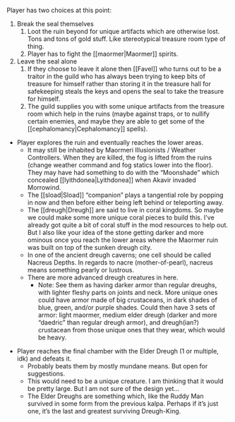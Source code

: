 Player has two choices at this point:

1. Break the seal themselves
	1. Loot the ruin beyond for unique artifacts which are otherwise lost. Tons and tons of gold stuff. Like stereotypical treasure room type of thing.
	2. Player has to fight the [[maormer|Maormer]] spirits.
2. Leave the seal alone
	1. If they choose to leave it alone then [[Favel]] who turns out to be a traitor in the guild who has always been trying to keep bits of treasure for himself rather than storing it in the treasure hall for safekeeping steals the keys and opens the seal to take the treasure for himself.
	2. The guild supplies you with some unique artifacts from the treasure room which help in the ruins (maybe against traps, or to nullify certain enemies, and maybe they are able to get some of the [[cephalomancy|Cephalomancy]] spells).

* Player explores the ruin and eventually reaches the lower areas.
	* It may still be inhabited by Maormeri Illusionists / Weather Controllers. When they are killed, the fog is lifted from the ruins (change weather command and fog statics lower into the floor). They may have had something to do with the “Moonshade” which concealed [[lyithdonea|Lyithdonea]] when Akavir invaded Morrowind.
	* The [[sload|Sload]] “companion” plays a tangential role by popping in now and then before either being left behind or teleporting away. 
	- The [[dreugh|Dreugh]] are said to live in coral kingdoms. So maybe we could make some more unique coral pieces to build this. I've already got quite a bit of coral stuff in the mod resources to help out. But I also like your idea of the stone getting darker and more ominous once you reach the lower areas where the Maormer ruin was built on top of the sunken dreugh city.
	- In one of the ancient dreugh caverns; one cell should be called Nacreus Depths. In regards to nacre (mother-of-pearl), nacreus means something pearly or lustrous.
	- There are more advanced dreugh creatures in here.
		- Note: See them as having darker armor than regular dreughs, with lighter fleshy parts on joints and neck. More unique ones could have armor made of big crustaceans, in dark shades of blue, green, and/or purple shades. Could then have 3 sets of armor: light maormer, medium elder dreugh (darker and more “daedric” than regular dreugh armor), and dreugh(ian?) crustacean from those unique ones that they wear, which would be heavy.
- Player reaches the final chamber with the Elder Dreugh (1 or multiple, idk) and defeats it.
	- Probably beats them by mostly mundane means. But open for suggestions.
	- This would need to be a unique creature. I am thinking that it would be pretty large. But I am not sure of the design yet…
	- The Elder Dreughs are something which, like the Ruddy Man survived in some form from the previous kalpa. Perhaps if it’s just one, it’s the last and greatest surviving Dreugh-King.